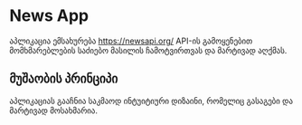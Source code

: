 # News App

აპლიკაცია ემსახურება https://newsapi.org/ API-ის გამოყენებით მომხმარებლების საძიებო მასილის ჩამოტვირთვას და მარტივად აღქმას.

## მუშაობის პრინციპი

აპლიკაციას გააჩნია საკმაოდ ინტუიტიური დიზაინი, რომელიც გასაგები და მარტივად მოსახმარია.
